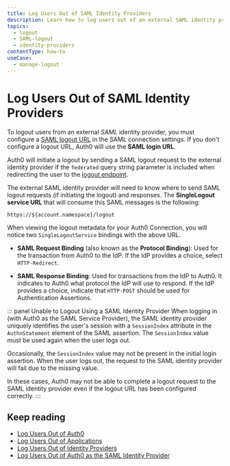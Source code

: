 ```yaml
---
title: Log Users Out of SAML Identity Providers
description: Learn how to log users out of an external SAML identity provider. 
topics:
  - logout
  - SAML-logout
  - identity-providers
contentType: how-to
useCase:
  - manage-logout
---
```


# Log Users Out of SAML Identity Providers

To logout users from an external <dfn data-key="security-assertion-markup-language">SAML</dfn> identity provider, you must configure a [SAML logout URL](/saml-sp-generic#1-obtain-information-from-idp) in the SAML connection settings. If you don't configure a logout URL, Auth0 will use the __SAML login URL__.

Auth0 will initiate a logout by sending a SAML logout request to the external identity provider if the `federated` query string parameter is included when redirecting the user to the [logout endpoint](/api/authentication?javascript#logout).

The external SAML identity provider will need to know where to send SAML logout requests (if initiating the logout) and responses. The __SingleLogout service URL__ that will consume this SAML messages is the following:

```text
https://${account.namespace}/logout
```

When viewing the logout metadata for your Auth0 Connection, you will notice two `SingleLogoutService` bindings with the above URL.

* **SAML Request Binding** (also known as the **Protocol Binding**): Used for the transaction from Auth0 to the IdP. If the IdP provides a choice, select `HTTP-Redirect`.
   
* **SAML Response Binding**: Used for transactions from the IdP to Auth0. It indicates to Auth0 what protocol the IdP will use to respond. If the IdP provides a choice, indicate that `HTTP-POST` should be used for Authentication Assertions.

::: panel Unable to Logout Using a SAML Identity Provider
When logging in (with Auth0 as the SAML Service Provider), the SAML identity provider uniquely identifies the user's session with a `SessionIndex` attribute in the `AuthnStatement` element of the SAML assertion. The `SessionIndex` value must be used again when the user logs out.

Occasionally, the `SessionIndex` value may not be present in the initial login assertion. When the user logs out, the request to the SAML identity provider will fail due to the missing value.

In these cases, Auth0 may not be able to complete a logout request to the SAML identity provider even if the logout URL has been configured correctly.
:::

## Keep reading

* [Log Users Out of Auth0](/logout/guides/logout-auth0)
* [Log Users Out of Applications](logout/guides/logout-applications)
* [Log Users Out of Identity Providers](/logout/guides/logout-idps)
* [Log Users Out of Auth0 as the SAML Identity Provider](/protocols/saml/saml-configuration/logout)
